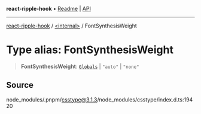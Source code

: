 **react-ripple-hook** • [Readme](../../README.md) \| [API](../../globals.md)

***

[react-ripple-hook](../../README.md) / [\<internal\>](../README.md) / FontSynthesisWeight

# Type alias: FontSynthesisWeight

> **FontSynthesisWeight**: [`Globals`](Globals.md) \| `"auto"` \| `"none"`

## Source

node\_modules/.pnpm/csstype@3.1.3/node\_modules/csstype/index.d.ts:19420
